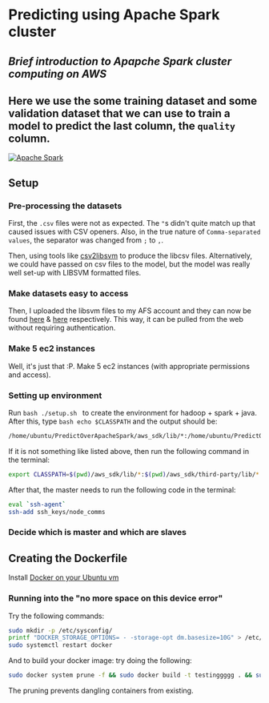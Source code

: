 # Predicting using Apache Spark cluster
## _Brief introduction to Apapche Spark cluster computing on AWS_
## Here we use the some training dataset and some validation dataset that we can use to train a model to predict the last column, the `quality` column.

[![Apache Spark](https://spark.apache.org/images/spark-logo-trademark.png)](https://spark.apache.org/)

## Setup

### Pre-processing the datasets

First, the `.csv` files were not as expected. The `"`s didn't quite match up that caused issues with CSV openers. Also, in the true nature of `Comma-separated values`, the separator was changed from `;` to `,`.

Then, using tools like [csv2libsvm](https://github.com/zygmuntz/phraug/blob/master/csv2libsvm.py) to produce the libcsv files. Alternatively, we could have passed on csv files to the model, but the model was really well set-up with LIBSVM formatted files.

### Make datasets easy to access

Then, I uploaded the libsvm files to my AFS account and they can now be found [here](http://web.njit.edu/~as2757/cs643/TrainingDataset-fixed-libsvm.txt) & [here](http://web.njit.edu/~as2757/cs643/ValidationDataset-fixed-libsvm.txt) respectively. This way, it can be pulled from the web without requiring authentication.

### Make 5 ec2 instances

Well, it's just that :P. Make 5 ec2 instances (with appropriate permissions and access).

### Setting up environment

Run ```bash ./setup.sh ``` to create the environment for hadoop + spark + java. After this, type ```bash echo $CLASSPATH``` and the output should be:
```bash
/home/ubuntu/PredictOverApacheSpark/aws_sdk/lib/*:/home/ubuntu/PredictOverApacheSpark/aws_sdk/third-party/lib/*:/home/ubuntu/PredictOverApacheSpark/spark_bin_hadoop/jars/*
```
If it is not something like listed above, then run the following command in the terminal:
```bash
export CLASSPATH=$(pwd)/aws_sdk/lib/*:$(pwd)/aws_sdk/third-party/lib/*:$(pwd)/spark_bin_hadoop/jars/*:
```

After that, the master needs to run the following code in the terminal:
```bash
eval `ssh-agent`
ssh-add ssh_keys/node_comms
```

### Decide which is master and which are slaves

## Creating the Dockerfile

Install [Docker on your Ubuntu vm](https://docs.docker.com/engine/install/debian/)

### Running into the "no more space on this device error"

Try the following commands:
```bash
sudo mkdir -p /etc/sysconfig/
printf "DOCKER_STORAGE_OPTIONS= - -storage-opt dm.basesize=10G" > /etc/sysconfig/docker-storage-setup
sudo systemctl restart docker
```

And to build your docker image: try doing the following:
```bash
sudo docker system prune -f && sudo docker build -t testinggggg . && sudo docker system prune -f
```
The pruning prevents dangling containers from existing.


